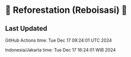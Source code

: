 
# 🌳 Reforestation (Reboisasi) 🌲

## Last Updated

GitHub Actions time: Tue Dec 17 09:24:01 UTC 2024

Indonesia/Jakarta time: Tue Dec 17 16:24:01 WIB 2024
